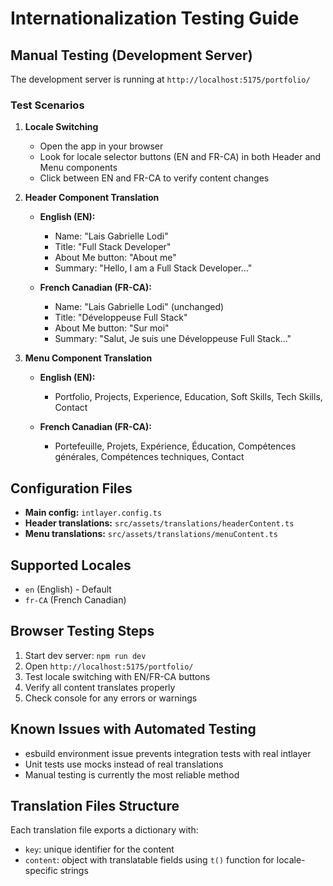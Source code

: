 # Internationalization Testing Guide

## Manual Testing (Development Server)

The development server is running at `http://localhost:5175/portfolio/`

### Test Scenarios

1. **Locale Switching**
   - Open the app in your browser
   - Look for locale selector buttons (EN and FR-CA) in both Header and Menu components
   - Click between EN and FR-CA to verify content changes

2. **Header Component Translation**
   - **English (EN):**
     - Name: "Lais Gabrielle Lodi"
     - Title: "Full Stack Developer"
     - About Me button: "About me"
     - Summary: "Hello, I am a Full Stack Developer..."

   - **French Canadian (FR-CA):**
     - Name: "Lais Gabrielle Lodi" (unchanged)
     - Title: "Développeuse  Full Stack"
     - About Me button: "Sur moi"
     - Summary: "Salut, Je suis une Développeuse Full Stack..."

3. **Menu Component Translation**
   - **English (EN):**
     - Portfolio, Projects, Experience, Education, Soft Skills, Tech Skills, Contact

   - **French Canadian (FR-CA):**
     - Portefeuille, Projets, Expérience, Éducation, Compétences générales, Compétences techniques, Contact

## Configuration Files

- **Main config:** `intlayer.config.ts`
- **Header translations:** `src/assets/translations/headerContent.ts`
- **Menu translations:** `src/assets/translations/menuContent.ts`

## Supported Locales

- `en` (English) - Default
- `fr-CA` (French Canadian)

## Browser Testing Steps

1. Start dev server: `npm run dev`
2. Open `http://localhost:5175/portfolio/`
3. Test locale switching with EN/FR-CA buttons
4. Verify all content translates properly
5. Check console for any errors or warnings

## Known Issues with Automated Testing

- esbuild environment issue prevents integration tests with real intlayer
- Unit tests use mocks instead of real translations
- Manual testing is currently the most reliable method

## Translation Files Structure

Each translation file exports a dictionary with:
- `key`: unique identifier for the content
- `content`: object with translatable fields using `t()` function for locale-specific strings